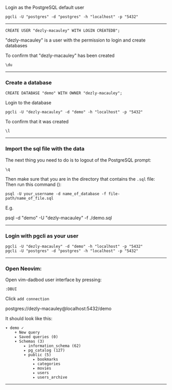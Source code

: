 Login as the PostgreSQL default user
```
pgcli -U "postgres" -d "postgres" -h "localhost" -p "5432"
```
_______________________________________________________________________________

```
CREATE USER "dezly-macauley" WITH LOGIN CREATEDB";
```

"dezly-macauley" is a user with the permission to login and create databases

To confirm that "dezly-macauley" has been created

```
\du
```
_______________________________________________________________________________

### Create a database

```
CREATE DATABASE "demo" WITH OWNER "dezly-macauley";
```

Login to the database
```
pgcli -U "dezly-macauley" -d "demo" -h "localhost" -p "5432"
```

To confirm that it was created 

```
\l
```

_______________________________________________________________________________

### Import the sql file with the data


The next thing you need to do is to logout of the PostgreSQL prompt:

```
\q
```

Then make sure that you are in the directory that contains the `.sql` file:
Then run this command ():
```
psql -U your_username -d name_of_database -f file-path/name_of_file.sql
```

E.g. 

psql -d "demo" -U "dezly-macauley" -f ./demo.sql

_______________________________________________________________________________

### Login with pgcli as your user

```
pgcli -U "dezly-macauley" -d "demo" -h "localhost" -p "5432"
pgcli -U "postgres" -d "postgres" -h "localhost" -p "5432"
```
_______________________________________________________________________________

### Open Neovim:

Open vim-dadbod user interface by pressing:

```
:DBUI
```

Click `add connection`

postgres://dezly-macauley@localhost:5432/demo

It should look like this:
```
▾ demo ✓
    + New query
    ▸ Saved queries (0)
    ▾ Schemas (3)
        ▸ information_schema (62)
        ▸ pg_catalog (127)
        ▾ public (5)
            ▸ bookmarks
            ▸ categories
            ▸ movies
            ▸ users
            ▸ users_archive
```

_______________________________________________________________________________

